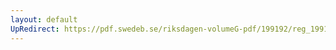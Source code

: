 ```yaml
---
layout: default
UpRedirect: https://pdf.swedeb.se/riksdagen-volumeG-pdf/199192/reg_199192/reg_199192_0268.pdf
---
```

